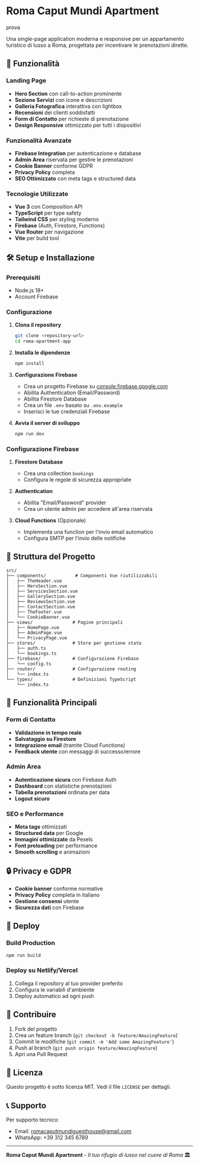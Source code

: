 # Roma Caput Mundi Apartment
prova

Una single-page application moderna e responsive per un appartamento turistico di lusso a Roma, progettata per incentivare le prenotazioni dirette.

## 🚀 Funzionalità

### Landing Page
- **Hero Section** con call-to-action prominente
- **Sezione Servizi** con icone e descrizioni
- **Galleria Fotografica** interattiva con lightbox
- **Recensioni** dei clienti soddisfatti
- **Form di Contatto** per richieste di prenotazione
- **Design Responsive** ottimizzato per tutti i dispositivi

### Funzionalità Avanzate
- **Firebase Integration** per autenticazione e database
- **Admin Area** riservata per gestire le prenotazioni
- **Cookie Banner** conforme GDPR
- **Privacy Policy** completa
- **SEO Ottimizzato** con meta tags e structured data

### Tecnologie Utilizzate
- **Vue 3** con Composition API
- **TypeScript** per type safety
- **Tailwind CSS** per styling moderno
- **Firebase** (Auth, Firestore, Functions)
- **Vue Router** per navigazione
- **Vite** per build tool

## 🛠️ Setup e Installazione

### Prerequisiti
- Node.js 18+ 
- Account Firebase

### Configurazione

1. **Clona il repository**
   ```bash
   git clone <repository-url>
   cd roma-apartment-app
   ```

2. **Installa le dipendenze**
   ```bash
   npm install
   ```

3. **Configurazione Firebase**
   - Crea un progetto Firebase su [console.firebase.google.com](https://console.firebase.google.com)
   - Abilita Authentication (Email/Password)
   - Abilita Firestore Database
   - Crea un file `.env` basato su `.env.example`
   - Inserisci le tue credenziali Firebase

4. **Avvia il server di sviluppo**
   ```bash
   npm run dev
   ```

### Configurazione Firebase

1. **Firestore Database**
   - Crea una collection `bookings` 
   - Configura le regole di sicurezza appropriate

2. **Authentication**
   - Abilita "Email/Password" provider
   - Crea un utente admin per accedere all'area riservata

3. **Cloud Functions** (Opzionale)
   - Implementa una function per l'invio email automatico
   - Configura SMTP per l'invio delle notifiche

## 📁 Struttura del Progetto

```
src/
├── components/           # Componenti Vue riutilizzabili
│   ├── TheHeader.vue
│   ├── HeroSection.vue
│   ├── ServicesSection.vue
│   ├── GallerySection.vue
│   ├── ReviewsSection.vue
│   ├── ContactSection.vue
│   ├── TheFooter.vue
│   └── CookieBanner.vue
├── views/               # Pagine principali
│   ├── HomePage.vue
│   ├── AdminPage.vue
│   └── PrivacyPage.vue
├── stores/              # Store per gestione stato
│   ├── auth.ts
│   └── bookings.ts
├── firebase/            # Configurazione Firebase
│   └── config.ts
├── router/              # Configurazione routing
│   └── index.ts
└── types/               # Definizioni TypeScript
    └── index.ts
```

## 🔧 Funzionalità Principali

### Form di Contatto
- **Validazione in tempo reale**
- **Salvataggio su Firestore**
- **Integrazione email** (tramite Cloud Functions)
- **Feedback utente** con messaggi di successo/errore

### Admin Area
- **Autenticazione sicura** con Firebase Auth
- **Dashboard** con statistiche prenotazioni
- **Tabella prenotazioni** ordinata per data
- **Logout sicuro**

### SEO e Performance
- **Meta tags** ottimizzati
- **Structured data** per Google
- **Immagini ottimizzate** da Pexels
- **Font preloading** per performance
- **Smooth scrolling** e animazioni

## 🔒 Privacy e GDPR

- **Cookie banner** conforme normative
- **Privacy Policy** completa in italiano
- **Gestione consensi** utente
- **Sicurezza dati** con Firebase

## 🚀 Deploy

### Build Production
```bash
npm run build
```

### Deploy su Netlify/Vercel
1. Collega il repository al tuo provider preferito
2. Configura le variabili d'ambiente
3. Deploy automatico ad ogni push

## 🤝 Contribuire

1. Fork del progetto
2. Crea un feature branch (`git checkout -b feature/AmazingFeature`)
3. Commit le modifiche (`git commit -m 'Add some AmazingFeature'`)
4. Push al branch (`git push origin feature/AmazingFeature`)
5. Apri una Pull Request

## 📄 Licenza

Questo progetto è sotto licenza MIT. Vedi il file `LICENSE` per dettagli.

## 📞 Supporto

Per supporto tecnico:
- Email: romacaputmundiguesthouse@gmail.com
- WhatsApp: +39 312 345 6789

---

**Roma Caput Mundi Apartment** - *Il tuo rifugio di lusso nel cuore di Roma* 🏛️
